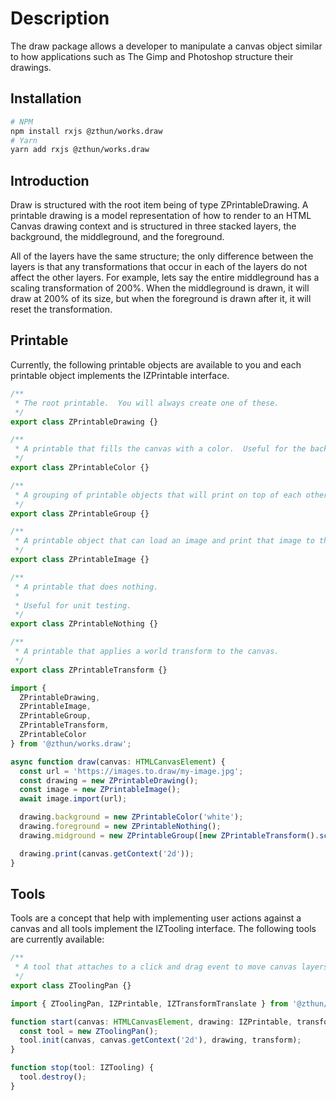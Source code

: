 # Description

The draw package allows a developer to manipulate a canvas object similar to how applications such as The Gimp and
Photoshop structure their drawings.

## Installation

```sh
# NPM
npm install rxjs @zthun/works.draw
# Yarn
yarn add rxjs @zthun/works.draw
```

## Introduction

Draw is structured with the root item being of type ZPrintableDrawing. A printable drawing is a model representation of
how to render to an HTML Canvas drawing context and is structured in three stacked layers, the background, the
middleground, and the foreground.

All of the layers have the same structure; the only difference between the layers is that any transformations that occur
in each of the layers do not affect the other layers. For example, lets say the entire middleground has a scaling
transformation of 200%. When the middleground is drawn, it will draw at 200% of its size, but when the foreground is
drawn after it, it will reset the transformation.

## Printable

Currently, the following printable objects are available to you and each printable object implements the IZPrintable
interface.

```ts
/**
 * The root printable.  You will always create one of these.
 */
export class ZPrintableDrawing {}

/**
 * A printable that fills the canvas with a color.  Useful for the background.
 */
export class ZPrintableColor {}

/**
 * A grouping of printable objects that will print on top of each other.
 */
export class ZPrintableGroup {}

/**
 * A printable object that can load an image and print that image to the canvas.
 */
export class ZPrintableImage {}

/**
 * A printable that does nothing.
 *
 * Useful for unit testing.
 */
export class ZPrintableNothing {}

/**
 * A printable that applies a world transform to the canvas.
 */
export class ZPrintableTransform {}
```

```ts
import {
  ZPrintableDrawing,
  ZPrintableImage,
  ZPrintableGroup,
  ZPrintableTransform,
  ZPrintableColor
} from '@zthun/works.draw';

async function draw(canvas: HTMLCanvasElement) {
  const url = 'https://images.to.draw/my-image.jpg';
  const drawing = new ZPrintableDrawing();
  const image = new ZPrintableImage();
  await image.import(url);

  drawing.background = new ZPrintableColor('white');
  drawing.foreground = new ZPrintableNothing();
  drawing.midground = new ZPrintableGroup([new ZPrintableTransform().scale(2.0, 2.0).translate(10, 10), image]);

  drawing.print(canvas.getContext('2d'));
}
```

## Tools

Tools are a concept that help with implementing user actions against a canvas and all tools implement the IZTooling
interface. The following tools are currently available:

```ts
/**
 * A tool that attaches to a click and drag event to move canvas layers.
 */
export class ZToolingPan {}
```

```ts
import { ZToolingPan, IZPrintable, IZTransformTranslate } from '@zthun/works.draw';

function start(canvas: HTMLCanvasElement, drawing: IZPrintable, transform: IZTransformTranslate) {
  const tool = new ZToolingPan();
  tool.init(canvas, canvas.getContext('2d'), drawing, transform);
}

function stop(tool: IZTooling) {
  tool.destroy();
}
```
